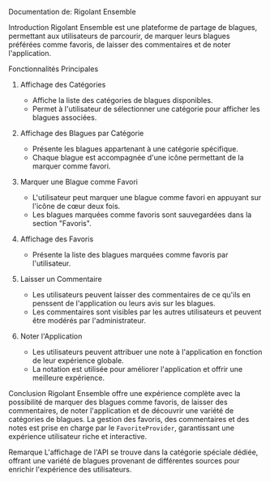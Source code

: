  Documentation de:
 Rigolant Ensemble

 Introduction
Rigolant Ensemble est une plateforme de partage de blagues, permettant aux utilisateurs de parcourir, de marquer leurs blagues préférées comme favoris, de laisser des commentaires et de noter l'application.

 Fonctionnalités Principales
1. Affichage des Catégories
   - Affiche la liste des catégories de blagues disponibles.
   - Permet à l'utilisateur de sélectionner une catégorie pour afficher les blagues associées.

2. Affichage des Blagues par Catégorie
   - Présente les blagues appartenant à une catégorie spécifique.
   - Chaque blague est accompagnée d'une icône permettant de la marquer comme favori.

3. Marquer une Blague comme Favori
   - L'utilisateur peut marquer une blague comme favori en appuyant sur l'icône de cœur deux fois.
   - Les blagues marquées comme favoris sont sauvegardées dans la section "Favoris".

4. Affichage des Favoris
   - Présente la liste des blagues marquées comme favoris par l'utilisateur.

5. Laisser un Commentaire
   - Les utilisateurs peuvent laisser des commentaires de ce qu'ils en penssent de l'application ou leurs avis sur les blagues.
   - Les commentaires sont visibles par les autres utilisateurs et peuvent être modérés par l'administrateur.

6. Noter l'Application
   - Les utilisateurs peuvent attribuer une note à l'application en fonction de leur expérience globale.
   - La notation est utilisée pour améliorer l'application et offrir une meilleure expérience.

 Conclusion
Rigolant Ensemble offre une expérience complète avec la possibilité de marquer des blagues comme favoris, de laisser des commentaires, de noter l'application et de découvrir une variété de catégories de blagues. La gestion des favoris, des commentaires et des notes est prise en charge par le `FavoriteProvider`, garantissant une expérience utilisateur riche et interactive.

 Remarque
L'affichage de l'API se trouve dans la catégorie spéciale dédiée, offrant une variété de blagues provenant de différentes sources pour enrichir l'expérience des utilisateurs.
